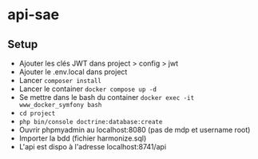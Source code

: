 # api-sae

## Setup

- Ajouter les clés JWT dans project > config > jwt
- Ajouter le .env.local dans project
- Lancer `composer install`
- Lancer le container `docker compose up -d`
- Se mettre dans le bash du container `docker exec -it www_docker_symfony bash`
- `cd project`
- `php bin/console doctrine:database:create`
- Ouvrir phpmyadmin au localhost:8080 (pas de mdp et username root)
- Importer la bdd (fichier harmonize.sql)
- L'api est dispo à l'adresse localhost:8741/api
